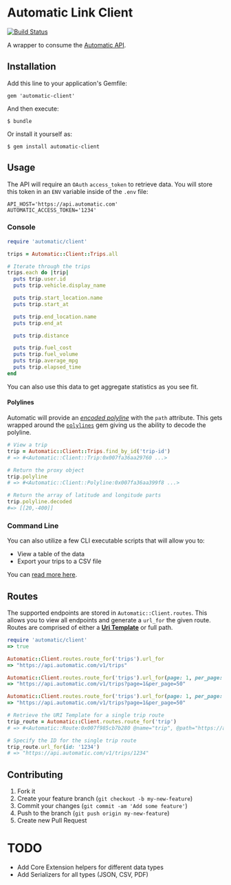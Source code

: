 # Automatic Link Client

[![Build Status](https://travis-ci.org/nateklaiber/automatic-client.png)](https://travis-ci.org/nateklaiber/automatic-client)

A wrapper to consume the [Automatic
API](https://www.automatic.com/developer/documentation/). 

## Installation

Add this line to your application's Gemfile:

    gem 'automatic-client'

And then execute:

    $ bundle

Or install it yourself as:

    $ gem install automatic-client

## Usage

The API will require an `OAuth` `access_token` to retrieve data. You
will store this token in an `ENV` variable inside of the `.env` file:

```
API_HOST='https://api.automatic.com'
AUTOMATIC_ACCESS_TOKEN='1234'
```

### Console

```ruby
require 'automatic/client'

trips = Automatic::Client::Trips.all

# Iterate through the trips
trips.each do |trip|
  puts trip.user.id
  puts trip.vehicle.display_name

  puts trip.start_location.name
  puts trip.start_at

  puts trip.end_location.name
  puts trip.end_at

  puts trip.distance

  puts trip.fuel_cost
  puts trip.fuel_volume
  puts trip.average_mpg
  puts trip.elapsed_time
end
```

You can also use this data to get aggregate statistics as you see fit.

#### Polylines
Automatic will provide an [_encoded
polyline_](https://developers.google.com/maps/documentation/utilities/polylinealgorithm)
with the `path` attribute. This gets wrapped around the
[`polylines`](https://github.com/joshuaclayton/polylines) gem giving us
the ability to decode the polyline.

```ruby
# View a trip
trip = Automatic::Client::Trips.find_by_id('trip-id')
# => #<Automatic::Client::Trip:0x007fa36aa29760 ...>

# Return the proxy object
trip.polyline
# => #<Automatic::Client::Polyline:0x007fa36aa399f8 ...>

# Return the array of latitude and longitude parts
trip.polyline.decoded
#=> [[20,-400]]
```

### Command Line

You can also utilize a few CLI executable scripts that will allow you
to:

* View a table of the data
* Export your trips to a CSV file

You can [read more
here](https://github.com/nateklaiber/automatic-client/tree/master/bin).

## Routes

The supported endpoints are stored in `Automatic::Client.routes`. This
allows you to view all endpoints and generate a `url_for` the given
route. Routes are comprised of either a [__Uri
Template__](http://tools.ietf.org/html/rfc6570) or full path.

```ruby
require 'automatic/client'
=> true

Automatic::Client.routes.route_for('trips').url_for
=> "https://api.automatic.com/v1/trips"

Automatic::Client.routes.route_for('trips').url_for(page: 1, per_page: 50)
=> "https://api.automatic.com/v1/trips?page=1&per_page=50"

Automatic::Client.routes.route_for('trips').url_for(page: 1, per_page: 50)
=> "https://api.automatic.com/v1/trips?page=1&per_page=50"

# Retrieve the URI Template for a single trip route
trip_route = Automatic::Client.routes.route_for('trip')
# => #<Automatic::Route:0x007f985cb7b280 @name="trip", @path="https://api.automatic.com/v1/trips/{id}", @options={:templated=>true}>

# Specify the ID for the single trip route
trip_route.url_for(id: '1234')
# => "https://api.automatic.com/v1/trips/1234"
```

## Contributing

1. Fork it
2. Create your feature branch (`git checkout -b my-new-feature`)
3. Commit your changes (`git commit -am 'Add some feature'`)
4. Push to the branch (`git push origin my-new-feature`)
5. Create new Pull Request

# TODO

* Add Core Extension helpers for different data types
* Add Serializers for all types (JSON, CSV, PDF)
